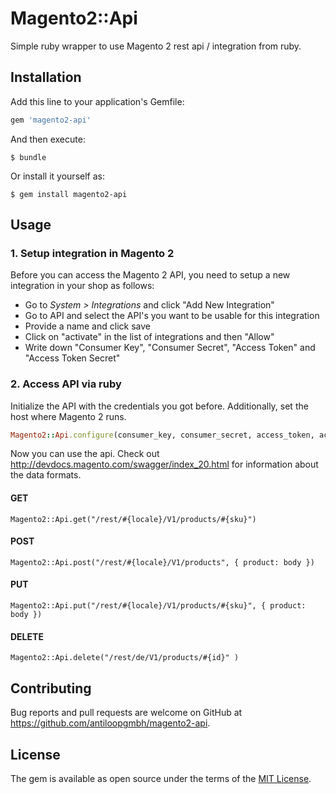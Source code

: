 # Magento2::Api

Simple ruby wrapper to use Magento 2 rest api / integration from ruby.

## Installation

Add this line to your application's Gemfile:

```ruby
gem 'magento2-api'
```

And then execute:

    $ bundle

Or install it yourself as:

    $ gem install magento2-api

## Usage

### 1. Setup integration in Magento 2

Before you can access the Magento 2 API, you need to setup a new integration in your shop as follows:

* Go to *System > Integrations* and click "Add New Integration"
* Go to API and select the API's you want to be usable for this integration
* Provide a name and click save
* Click on "activate" in the list of integrations and then "Allow"
* Write down "Consumer Key", "Consumer Secret", "Access Token" and "Access Token Secret"

### 2. Access API via ruby

Initialize the API with the credentials you got before. Additionally, set the host where Magento 2 runs.
```ruby
Magento2::Api.configure(consumer_key, consumer_secret, access_token, access_token_secret, "https://www.example.com")
```

Now you can use the api. Check out <http://devdocs.magento.com/swagger/index_20.html> for information about the data formats.

#### GET
```
Magento2::Api.get("/rest/#{locale}/V1/products/#{sku}")
```

#### POST
```POST
Magento2::Api.post("/rest/#{locale}/V1/products", { product: body })
```

#### PUT
```PUT
Magento2::Api.put("/rest/#{locale}/V1/products/#{sku}", { product: body })
```

#### DELETE
```DELETE
Magento2::Api.delete("/rest/de/V1/products/#{id}" )
```

## Contributing

Bug reports and pull requests are welcome on GitHub at <https://github.com/antiloopgmbh/magento2-api>.

## License

The gem is available as open source under the terms of the [MIT License](https://opensource.org/licenses/MIT).
